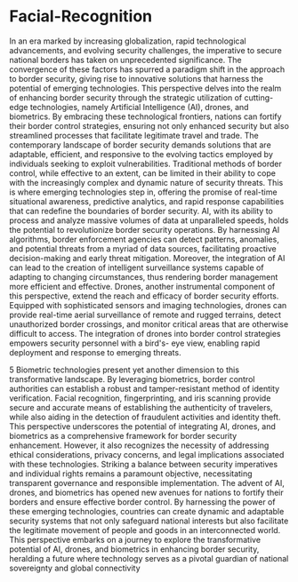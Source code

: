 # Facial-Recognition
In an era marked by increasing globalization, rapid technological advancements, and evolving
security challenges, the imperative to secure national borders has taken on unprecedented
significance. The convergence of these factors has spurred a paradigm shift in the approach to
border security, giving rise to innovative solutions that harness the potential of emerging
technologies. This perspective delves into the realm of enhancing border security through the
strategic utilization of cutting-edge technologies, namely Artificial Intelligence (AI), drones,
and biometrics. By embracing these technological frontiers, nations can fortify their border
control strategies, ensuring not only enhanced security but also streamlined processes that
facilitate legitimate travel and trade.
The contemporary landscape of border security demands solutions that are adaptable, efficient,
and responsive to the evolving tactics employed by individuals seeking to exploit
vulnerabilities. Traditional methods of border control, while effective to an extent, can be
limited in their ability to cope with the increasingly complex and dynamic nature of security
threats. This is where emerging technologies step in, offering the promise of real-time
situational awareness, predictive analytics, and rapid response capabilities that can redefine the
boundaries of border security.
AI, with its ability to process and analyze massive volumes of data at unparalleled speeds,
holds the potential to revolutionize border security operations. By harnessing AI algorithms,
border enforcement agencies can detect patterns, anomalies, and potential threats from a
myriad of data sources, facilitating proactive decision-making and early threat mitigation.
Moreover, the integration of AI can lead to the creation of intelligent surveillance systems
capable of adapting to changing circumstances, thus rendering border management more
efficient and effective.
Drones, another instrumental component of this perspective, extend the reach and efficacy of
border security efforts. Equipped with sophisticated sensors and imaging technologies, drones
can provide real-time aerial surveillance of remote and rugged terrains, detect unauthorized
border crossings, and monitor critical areas that are otherwise difficult to access. The
integration of drones into border control strategies empowers security personnel with a bird's-
eye view, enabling rapid deployment and response to emerging threats.


5
Biometric technologies present yet another dimension to this transformative landscape. By
leveraging biometrics, border control authorities can establish a robust and tamper-resistant
method of identity verification. Facial recognition, fingerprinting, and iris scanning provide
secure and accurate means of establishing the authenticity of travelers, while also aiding in the
detection of fraudulent activities and identity theft.
This perspective underscores the potential of integrating AI, drones, and biometrics as a
comprehensive framework for border security enhancement. However, it also recognizes the
necessity of addressing ethical considerations, privacy concerns, and legal implications
associated with these technologies. Striking a balance between security imperatives and
individual rights remains a paramount objective, necessitating transparent governance and
responsible implementation.
The advent of AI, drones, and biometrics has opened new avenues for nations to fortify their
borders and ensure effective border control. By harnessing the power of these emerging
technologies, countries can create dynamic and adaptable security systems that not only
safeguard national interests but also facilitate the legitimate movement of people and goods in
an interconnected world. This perspective embarks on a journey to explore the transformative
potential of AI, drones, and biometrics in enhancing border security, heralding a future where
technology serves as a pivotal guardian of national sovereignty and global connectivity

